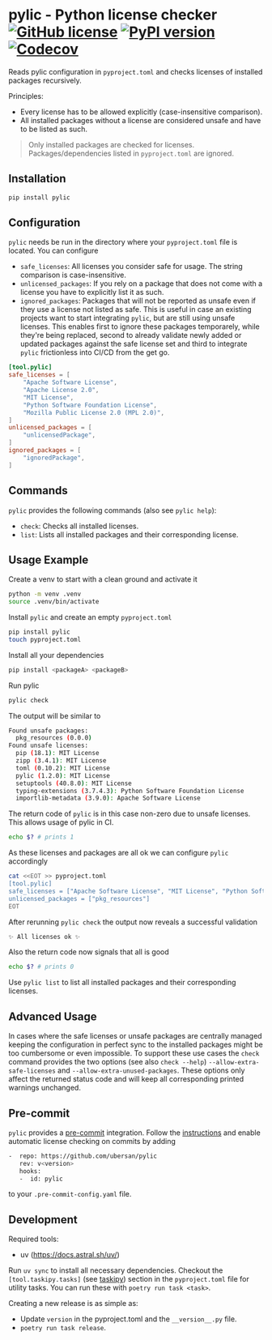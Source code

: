 # pylic - Python license checker [![GitHub license](https://img.shields.io/badge/license-MIT-blue.svg)](https://github.com/sandrochuber/pylic/blob/main/LICENSE) [![PyPI version](https://badge.fury.io/py/pylic.svg)](https://badge.fury.io/py/pylic/) [![Codecov](https://codecov.io/gh/ubersan/pylic//branch/main/graph/badge.svg)](https://codecov.io/gh/ubersan/pylic/)

Reads pylic configuration in `pyproject.toml` and checks licenses of installed packages recursively.

Principles:

- Every license has to be allowed explicitly (case-insensitive comparison).
- All installed packages without a license are considered unsafe and have to be listed as such.

> Only installed packages are checked for licenses. Packages/dependencies listed in `pyproject.toml` are ignored.

## Installation

```sh
pip install pylic
```

## Configuration

`pylic` needs be run in the directory where your `pyproject.toml` file is located. You can configure

- `safe_licenses`: All licenses you consider safe for usage. The string comparison is case-insensitive.
- `unlicensed_packages`: If you rely on a package that does not come with a license you have to explicitly list it as such.
- `ignored_packages`: Packages that will not be reported as unsafe even if they use a license not listed as safe. This is useful in case an existing projects want to start integrating `pylic`, but are still using unsafe licenses. This enables first to ignore these packages temporarely, while they're being replaced, second to already validate newly added or updated packages against the safe license set and third to integrate `pylic` frictionless into CI/CD from the get go.

```toml
[tool.pylic]
safe_licenses = [
    "Apache Software License",
    "Apache License 2.0",
    "MIT License",
    "Python Software Foundation License",
    "Mozilla Public License 2.0 (MPL 2.0)",
]
unlicensed_packages = [
    "unlicensedPackage",
]
ignored_packages = [
    "ignoredPackage",
]
```

## Commands

`pylic` provides the following commands (also see `pylic help`):

- `check`: Checks all installed licenses.
- `list`: Lists all installed packages and their corresponding license.

## Usage Example

Create a venv to start with a clean ground and activate it

```sh
python -m venv .venv
source .venv/bin/activate
```

Install `pylic` and create an empty `pyproject.toml`

```sh
pip install pylic
touch pyproject.toml
```

Install all your dependencies

```sh
pip install <packageA> <packageB>
```

Run pylic

```sh
pylic check
```

The output will be similar to

```sh
Found unsafe packages:
  pkg_resources (0.0.0)
Found unsafe licenses:
  pip (18.1): MIT License
  zipp (3.4.1): MIT License
  toml (0.10.2): MIT License
  pylic (1.2.0): MIT License
  setuptools (40.8.0): MIT License
  typing-extensions (3.7.4.3): Python Software Foundation License
  importlib-metadata (3.9.0): Apache Software License
```

The return code of `pylic` is in this case non-zero due to unsafe licenses. This allows usage of pylic in CI.

```sh
echo $? # prints 1
```

As these licenses and packages are all ok we can configure `pylic` accordingly

```sh
cat <<EOT >> pyproject.toml
[tool.pylic]
safe_licenses = ["Apache Software License", "MIT License", "Python Software Foundation License"]
unlicensed_packages = ["pkg_resources"]
EOT
```

After rerunning `pylic check` the output now reveals a successful validation

```sh
✨ All licenses ok ✨
```

Also the return code now signals that all is good

```sh
echo $? # prints 0
```

Use `pylic list` to list all installed packages and their corresponding licenses.

## Advanced Usage

In cases where the safe licenses or unsafe packages are centrally managed keeping the configuration in perfect sync to the installed packages might be too cumbersome or even impossible. To support these use cases the `check` command provides the two options (see also `check --help`) `--allow-extra-safe-licenses` and `--allow-extra-unused-packages`. These options only affect the returned status code and will keep all corresponding printed warnings unchanged.

## Pre-commit

`pylic` provides a [pre-commit](https://pre-commit.com/) integration. Follow the [instructions](https://pre-commit.com/#quick-start) and enable automatic license checking on commits by adding

```sh
-  repo: https://github.com/ubersan/pylic
   rev: v<version>
   hooks:
   -  id: pylic
```

to your `.pre-commit-config.yaml` file.

## Development

Required tools:

- uv (https://docs.astral.sh/uv/)

Run `uv sync` to install all necessary dependencies. Checkout the `[tool.taskipy.tasks]` (see [taskipy](https://github.com/illBeRoy/taskipy)) section in the `pyproject.toml` file for utility tasks. You can run these with `poetry run task <task>`.

Creating a new release is as simple as:

- Update `version` in the pyproject.toml and the `__version__.py` file.
- `poetry run task release`.
